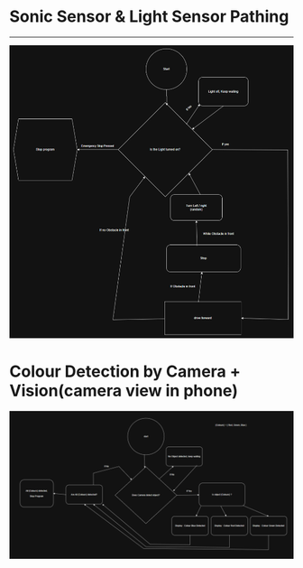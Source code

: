 
# Sonic Sensor & Light Sensor Pathing


---

![Sensor Pathing Diagram](./Robotics_Sonic_&_Sound_Sensor_pathing_Think_Map.png)


# Colour Detection by Camera + Vision(camera view in phone)


![Camera Colour Detection Diagram](./Robotics_Colour_Detection_by_Camera_Think_map.png)
